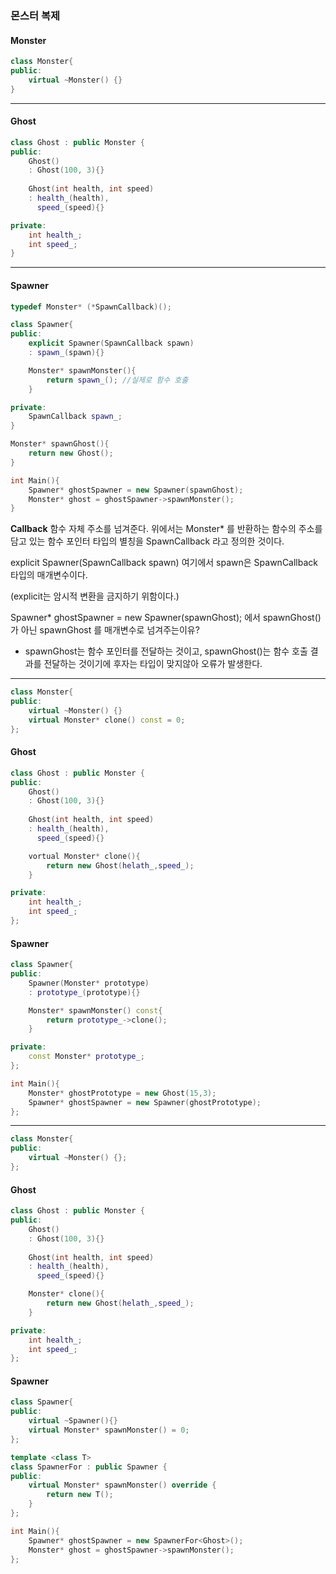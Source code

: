 ### 몬스터 복제 
#### Monster
```cpp title:Monster 
class Monster{
public:
	virtual ~Monster() {}
}
```

---

#### Ghost
```cpp title:Ghost
class Ghost : public Monster {
public:
	Ghost() 
	: Ghost(100, 3){}
	
	Ghost(int health, int speed)
	: health_(health),
	  speed_(speed){}

private:
	int health_;
	int speed_;
}
```

---

#### Spawner
```cpp title:Spawner
typedef Monster* (*SpawnCallback)();

class Spawner{
public:
	explicit Spawner(SpawnCallback spawn) 
	: spawn_(spawn){}

	Monster* spawnMonster(){
		return spawn_(); //실제로 함수 호출
	}

private:
	SpawnCallback spawn_;
}

Monster* spawnGhost(){
	return new Ghost();
}
```

```cpp
int Main(){
	Spawner* ghostSpawner = new Spawner(spawnGhost);
	Monster* ghost = ghostSpawner->spawnMonster();
}
```

**Callback**
함수 자체 주소를 넘겨준다.
위에서는 Monster* 를 반환하는 함수의 주소를 담고 있는 함수 포인터 타입의 별칭을 SpawnCallback 라고 정의한 것이다.

explicit Spawner(SpawnCallback spawn) 여기에서 spawn은 SpawnCallback 타입의 매개변수이다.

(explicit는 암시적 변환을 금지하기 위함이다.)

Spawner* ghostSpawner = new Spawner(spawnGhost); 에서 spawnGhost()가 아닌 spawnGhost 를 매개변수로 넘겨주는이유?
- spawnGhost는 함수 포인터를 전달하는 것이고, spawnGhost()는 함수 호출 결과를 전달하는 것이기에 후자는 타입이 맞지않아 오류가 발생한다.

---

```cpp title:Monster 
class Monster{
public:
	virtual ~Monster() {}
	virtual Monster* clone() const = 0;
};
```


#### Ghost
```cpp title:Ghost
class Ghost : public Monster {
public:
	Ghost() 
	: Ghost(100, 3){}
	
	Ghost(int health, int speed)
	: health_(health),
	  speed_(speed){}

	vortual Monster* clone(){
		return new Ghost(helath_,speed_);
	}

private:
	int health_;
	int speed_;
};
```



#### Spawner
```cpp title:Spawner
class Spawner{
public:
	Spawner(Monster* prototype) 
	: prototype_(prototype){}

	Monster* spawnMonster() const{
		return prototype_->clone();
	}

private:
	const Monster* prototype_;
};
```

```cpp
int Main(){
	Monster* ghostPrototype = new Ghost(15,3);
	Spawner* ghostSpawner = new Spawner(ghostPrototype);
};
```


---


```cpp title:Monster 
class Monster{
public:
	virtual ~Monster() {};
};
```

#### Ghost
```cpp title:Ghost
class Ghost : public Monster {
public:
	Ghost() 
	: Ghost(100, 3){}
	
	Ghost(int health, int speed)
	: health_(health),
	  speed_(speed){}

	Monster* clone(){
		return new Ghost(helath_,speed_);
	}

private:
	int health_;
	int speed_;
};
```


#### Spawner
```cpp title:Spawner
class Spawner{
public:
	virtual ~Spawner(){}
	virtual Monster* spawnMonster() = 0;
};

template <class T>
class SpawnerFor : public Spawner {
public:
	virtual Monster* spawnMonster() override {
		return new T(); 
	}
};
```

```cpp
int Main(){
	Spawner* ghostSpawner = new SpawnerFor<Ghost>();
	Monster* ghost = ghostSpawner->spawnMonster();
};
```